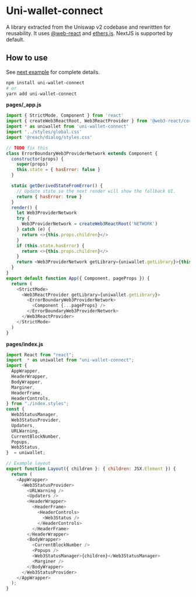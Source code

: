 # Uni-wallet-connect

A library extracted from the Uniswap v2 codebase and rewrittten for reusability.
It uses [@web-react](https://github.com/NoahZinsmeister/web3-react#readme) and [ethers.js](https://github.com/ethers-io/ethers.js). 
NextJS is supported by default.


## How to use

See [next example](./packages/next-example) for complete details.

```bash
npm install uni-wallet-connect
# or
yarn add uni-wallet-connect
```



**pages/_app.js**

``` javascript
import { StrictMode, Component } from 'react'
import { createWeb3ReactRoot, Web3ReactProvider } from '@web3-react/core'
import * as uniwallet from 'uni-wallet-connect'
import '../styles/global.css'
import '@reach/dialog/styles.css'

// TODO fix this
class ErrorBoundaryWeb3ProviderNetwork extends Component {
  constructor(props) {
    super(props)
    this.state = { hasError: false }
  }

  static getDerivedStateFromError() {
    // Update state so the next render will show the fallback UI.
    return { hasError: true }
  }
  render() {
    let Web3ProviderNetwork
    try {
      Web3ProviderNetwork = createWeb3ReactRoot('NETWORK')
    } catch (e) {
      return <>{this.props.children}</>
    }
    if (this.state.hasError) {
      return <>{this.props.children}</>
    }
    return <Web3ProviderNetwork getLibrary={uniwallet.getLibrary}>{this.props.children}</Web3ProviderNetwork>
  }
}
export default function App({ Component, pageProps }) {
  return (
    <StrictMode>
      <Web3ReactProvider getLibrary={uniwallet.getLibrary}>
        <ErrorBoundaryWeb3ProviderNetwork>
          <Component {...pageProps} />
        </ErrorBoundaryWeb3ProviderNetwork>
      </Web3ReactProvider>
    </StrictMode>
  )
}

```

**pages/index.js**

``` javascript
import React from "react";
import  * as uniwallet from "uni-wallet-connect";
import {
  AppWrapper,
  HeaderWrapper,
  BodyWrapper,
  Marginer,
  HeaderFrame,
  HeaderControls,
} from "./index.styles";
const {
  Web3StatusManager,
  Web3StatusProvider,
  Updaters,
  URLWarning,
  CurrentBlockNumber,
  Popups,
  Web3Status,
}  = uniwallet;

// Example layout
export function Layout({ children }: { children: JSX.Element }) {
  return (
    <AppWrapper>
      <Web3StatusProvider>
        <URLWarning />
        <Updaters />
        <HeaderWrapper>
          <HeaderFrame>
            <HeaderControls>
              <Web3Status />
            </HeaderControls>
          </HeaderFrame>
        </HeaderWrapper>
        <BodyWrapper>
          <CurrentBlockNumber />
          <Popups />
          <Web3StatusManager>{children}</Web3StatusManager>
          <Marginer />
        </BodyWrapper>
      </Web3StatusProvider>
    </AppWrapper>
  );
}

```


